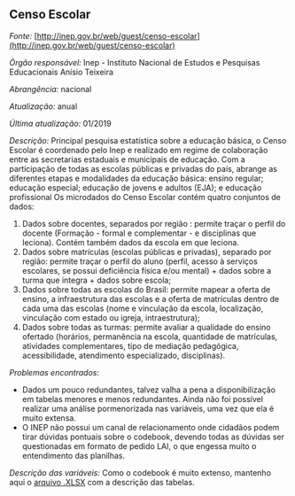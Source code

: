 ## Censo Escolar


*Fonte:* [http://inep.gov.br/web/guest/censo-escolar](http://inep.gov.br/web/guest/censo-escolar)

*Órgão responsável:* Inep - Instituto Nacional de Estudos e Pesquisas Educacionais Anísio Teixeira

*Abrangência:* nacional 

*Atualização:* anual

*Última atualização:* 01/2019 

*Descrição:*  Principal pesquisa estatística sobre a educação básica, o Censo Escolar é coordenado pelo Inep e realizado em regime de colaboração entre as secretarias estaduais e municipais de educação. Com a participação de todas as escolas públicas e privadas do país, abrange as diferentes etapas e modalidades da educação básica: ensino regular; educação especial; educação de jovens e adultos (EJA); e educação profissional
Os microdados do Censo Escolar contém quatro conjuntos de dados:

1. Dados sobre docentes, separados por região : permite traçar o perfil do docente (Formação - formal e complementar - e disciplinas que leciona). Contém também dados da escola em que leciona.
2. Dados sobre matrículas (escolas públicas e privadas), separado por região: permite traçar o perfil do aluno (perfil, acesso à serviços escolares, se possui deficiência física e/ou mental) + dados sobre a turma que integra + dados sobre escola;
3. Dados sobre todas as escolas do Brasil: permite mapear a oferta de ensino, a infraestrutura das escolas e a oferta de matrículas dentro de cada uma das escolas (nome e vinculação da escola, localização, vinculação com estado ou igreja, intraestrutura);
4. Dados sobre todas as turmas: permite avaliar a qualidade do ensino ofertado (horários, permanência na escola, quantidade de matrículas, atividades complementares, tipo de mediação pedagógica, acessibilidade, atendimento especializado, disciplinas).

*Problemas encontrados:* 

* Dados um pouco redundantes, talvez valha a pena a disponibilização em tabelas menores e menos redundantes. Ainda não foi possível realizar uma análise pormenorizada nas variáveis, uma vez que ela é muito extensa. 
* O INEP não possui um canal de relacionamento onde cidadãos podem tirar dúvidas pontuais sobre o codebook, devendo todas as dúvidas ser questionadas em formato de pedido LAI, o que engessa muito o entendimento das planilhas.

*Descrição das variáveis:* Como o codebook é muito extenso, mantenho aqui o [arquivo .XLSX](https://github.com/voigtjessica/brazilian_funds_db/blob/master/censo_escolar/Dicion%C3%A1rio%20de%20Dados%20da%20Educa%C3%A7%C3%A3o%20B%C3%A1sica.xlsx) com a descrição das tabelas.
